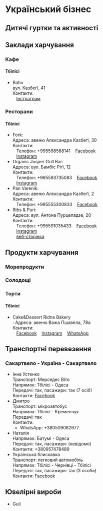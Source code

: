 # Український бізнес

## Дитячі гуртки та активності


## Заклади харчування

### Кафе
#### Тбілісі
- Baho<br>
  вул. Казбеґі, 41<br>
  Контакти:<br>
  &nbsp;&nbsp;&nbsp;[Інстраграм](https://www.instagram.com/baho_tbilisi/)

### Ресторани
#### Тбілісі
- Fork:<br>
  Адреса: авеню Алєксандра Казбеґі, 30<br>
  Контакти:<br>
  &nbsp;&nbsp;&nbsp;Телефон: +995598588141
  &nbsp;&nbsp;&nbsp;[Facebook](https://www.facebook.com/forkrest1)<br>
  &nbsp;&nbsp;&nbsp;[Instagram](https://www.instagram.com/forkrest/)<br>
- Organic Josper Grill Bar:<br>
  Адреса: вул. Бамбіс Ріґі, 12<br>
  Контакти:<br>
  &nbsp;&nbsp;&nbsp;Телефон: +995593735083
  &nbsp;&nbsp;&nbsp;[Facebook](https://www.facebook.com/organiquejosperbar)<br>
  &nbsp;&nbsp;&nbsp;[Instagram](https://www.instagram.com/organique.josper.bar/)<br>
- Pan Varenik:<br>
  Адреса: авеню Алєксандра Казбеґі, 2<br>
  Контакти:<br>
  &nbsp;&nbsp;&nbsp;Телефон: +995555300833
  &nbsp;&nbsp;&nbsp;[Facebook](https://www.facebook.com/profile.php?id=100083560839130)<br>
- Ribs & Puri:<br>
  Адреса: вул. Антона Пурцеладзе, 20<br>
  Контакти:<br>
  &nbsp;&nbsp;&nbsp;Телефон: +995591035433
  &nbsp;&nbsp;&nbsp;[Facebook](https://www.facebook.com/ribs.and.puri)<br>
  &nbsp;&nbsp;&nbsp;[Instagram](https://www.instagram.com/ribs.and.puri/)<br>
  &nbsp;&nbsp;&nbsp;[веб-сторінка](https://ribsandpuri.business.site/)


## Продукти харчування

### Морепродукти

### Солодощі

### Торти
#### Тбілісі

- Cake&Dessert Ridne Bakery<br>:
  Адреса: авеню Важа Пшавела, 78а<br>
  Контакти:<br>
  &nbsp;&nbsp;&nbsp;[Facebook](https://www.facebook.com/ridnebakery/)
  &nbsp;&nbsp;&nbsp;[Instagram](https://www.instagram.com/ridne.bakery)
  &nbsp;&nbsp;&nbsp;[WhatsApp](https://wa.me/+995591950046)

## Транспортні перевезення
### Сакартвело - Україна - Сакартвело
- Інна Устенко<br>
  Транспорт: Мерседес Віто<br>
  Напрямок: Тбілісі - Одеса<br>
  Передачі: так, пасажири: так (7 осіб)<br>
  Контакти: [Facebook](https://www.facebook.com/profile.php?id=100021800222428)
- Дмитро<br>
  Транспорт: мікроавтобус<br>
  Напрямок: Тбілісі - Кременчук<br>
  Передачі: так<br>
  Контакти: <br>
  - WhatsApp: +380509082677<br>
- Наталія<br>
  Напрямок: Батумі - Одеса<br>
  Передачі: так, пасажири: (невідомо)<br>
  Контакти: +380957478489<br>
- Українська блискавка<br>
  Транспорт: легковий автомобіль<br>
  Напрямок: Тбілісі - Чернівці - Тбілісі<br>
  Передачі: так, пасажири: так (3 особи)<br>
  Контакти: [Facebook](https://www.facebook.com/profile.php?id=100073395816834)

## Ювелірні вироби
- Guli